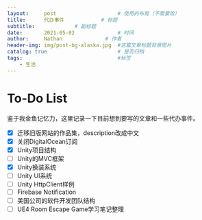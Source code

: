 ```yaml
---
layout:     post   				    # 使用的布局（不需要改）
title:      代办事件		   	# 标题 
subtitle:             # 副标题
date:       2021-05-02 				# 时间
author:     Nathan 				# 作者
header-img: img/post-bg-alaska.jpg 	#这篇文章标题背景图片
catalog: true 						# 是否归档
tags:								#标签
    - 生活
---
```


# To-Do List

鉴于我金鱼记忆力，这里记录一下目前想到要写的文章和一些代办事件。

- [x] 迁移旧版网站的作品集，description改成中文
- [x] 关闭DigitalOcean订阅
- [x] Unity项目结构
- [ ] Unity的MVC框架
- [x] Unity换装系统
- [ ] Unity UI系统
- [ ] Unity HttpClient样例
- [ ] Firebase Notification
- [ ] 美国公司的软件开发团队结构
- [ ] UE4 Room Escape Game学习笔记整理